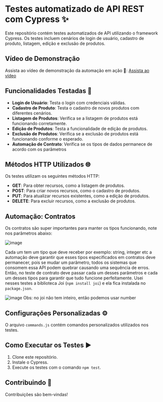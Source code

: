 # Testes automatizado de API REST com Cypress ✨

Este repositório contém testes automatizados de API utilizando o framework Cypress. Os testes incluem cenários de login de usuário, cadastro de produto, listagem, edição e exclusão de produtos.

## Vídeo de Demonstração

Assista ao vídeo de demonstração da automação em ação 🍿:
[Assista ao vídeo](https://reccloud.com/pt/u/ec8d1ae)

## Funcionalidades Testadas 🚀

- **Login de Usuário**: Testa o login com credenciais válidas.
- **Cadastro de Produto**: Testa o cadastro de novos produtos com diferentes cenários.
- **Listagem de Produtos**: Verifica se a listagem de produtos está funcionando corretamente.
- **Edição de Produtos**: Testa a funcionalidade de edição de produtos.
- **Exclusão de Produtos**: Verifica se a exclusão de produtos está funcionando conforme o esperado.
- **Automação de Contrato**: Verifica se os tipos de dados permanece de acordo com os parâmetros 

## Métodos HTTP Utilizados 🌐

Os testes utilizam os seguintes métodos HTTP:

- **GET**: Para obter recursos, como a listagem de produtos.
- **POST**: Para criar novos recursos, como o cadastro de produtos.
- **PUT**: Para atualizar recursos existentes, como a edição de produtos.
- **DELETE**: Para excluir recursos, como a exclusão de produtos.

## Automação: Contratos
Os contratos são super importantes para manter os tipos funcionando, note nos parâmetros abaixo:

![image](https://github.com/sarahdfweb/Teste-API-Rest/assets/87348787/33170e55-d8de-4a4b-b4b9-dff703bbfdf2)

Cada um tem um tipo que deve receber por exemplo: string, integer etc a automação deve garantir que esses tipos especificados em contratos deve permanecer, pois se mudar um parâmetro, todos os sistemas que consomem essa API podem quebrar causando uma sequência de erros. Então, no teste de contrato deve passar cada um desses parâmetros e cada um desses tipos para garantir que tudo funcione perfeitamente. Usei nesses testes a biblioteca Joi (`npm install joi`) e ela fica instalada no `package.json`.

![image](https://github.com/sarahdfweb/Teste-API-Rest/assets/87348787/0caa9c65-6c55-4c35-bbf2-91c3d54d96f9)
Obs: no joi não tem inteiro, então podemos usar number

<!--
*## Estrutura do Projeto 📁

- `cypress/integration`: Contém os arquivos de teste Cypress.
- `cypress/support`: Contém os arquivos de suporte, como comandos personalizados.
- `cypress/fixtures`: Contém os dados de teste (por exemplo, JSON).
-->

## Configurações Personalizadas ⚙️

O arquivo `commands.js` contém comandos personalizados utilizados nos testes.
## Como Executar os Testes ▶️

1. Clone este repositório.
2. Instale o Cypress.
3. Execute os testes com o comando `npm test`.

## Contribuindo 🤝

Contribuições são bem-vindas!

